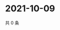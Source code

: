 # 2021-10-09

共 0 条

<!-- BEGIN WEIBO -->
<!-- 最后更新时间 Sat Oct 09 2021 10:26:22 GMT+0800 (China Standard Time) -->

<!-- END WEIBO -->
